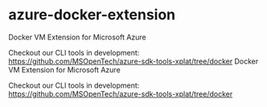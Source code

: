 azure-docker-extension
======================

Docker VM Extension for Microsoft Azure

Checkout our CLI tools in development: https://github.com/MSOpenTech/azure-sdk-tools-xplat/tree/docker
Docker VM Extension for Microsoft Azure

Checkout our CLI tools in development: https://github.com/MSOpenTech/azure-sdk-tools-xplat/tree/docker
